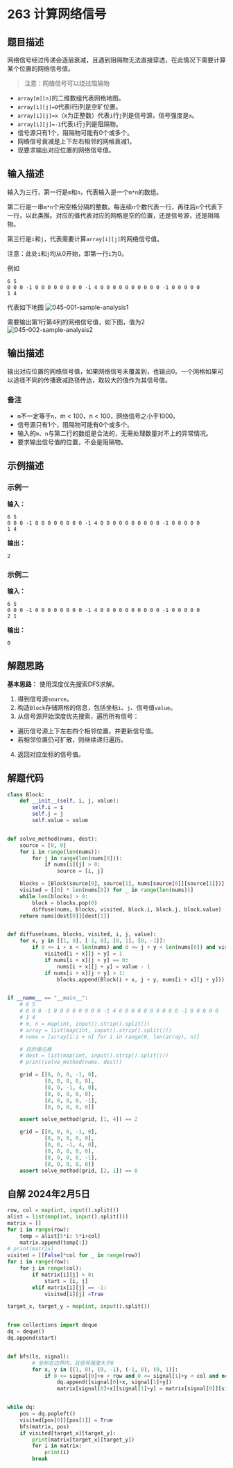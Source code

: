 # 263 计算网络信号

## 题目描述

网络信号经过传递会逐层衰减，且遇到阻隔物无法直接穿透，在此情况下需要计算某个位置的网络信号值。

> 注意：网络信号可以绕过阻隔物

- `array[m][n]`的二维数组代表网格地图。
- `array[i][j]=0`代表i行j列是空旷位置。
- `array[i][j]=x`（x为正整数）代表`i`行`j`列是信号源，信号强度是`x`。
- `array[i][j]=-1`代表`i`行`j`列是阻隔物。
- 信号源只有1个，阻隔物可能有0个或多个。
- 网络信号衰减是上下左右相邻的网格衰减1。
- 现要求输出对应位置的网络信号值。

## 输入描述

输入为三行，第一行是`m`和`n`，代表输入是一个`m*n`的数组。

第二行是一串`m*n`个用空格分隔的整数。每连续`n`个数代表一行，再往后`n`个代表下一行，以此类推。对应的值代表对应的网格是空的位置，还是信号源，还是阻隔物。

第三行是`i`和`j`，代表需要计算`array[i][j]`的网络信号值。

注意：此处`i`和`j`均从0开始，即第一行`i`为0。

例如
```
6 5
0 0 0 -1 0 0 0 0 0 0 0 0 -1 4 0 0 0 0 0 0 0 0 0 0 -1 0 0 0 0 0
1 4
```

代表如下地图
![045-001-sample-analysis1](images/045-001-sample-analysis1.png)

需要输出第1行第4列的网络信号值，如下图，值为2
![045-002-sample-analysis2](images/045-002-sample-analysis2.png)

## 输出描述

输出对应位置的网络信号值，如果网络信号未覆盖到，也输出0。一个网格如果可以途径不同的传播衰减路径传达，取较大的值作为其信号值。

### 备注

- `m`不一定等于`n`，m < 100，n < 100，网络信号之小于1000。
- 信号源只有1个，阻隔物可能有0个或多个。
- 输入的`m`、`n`与第二行的数组是合法的，无需处理数量对不上的异常情况。
- 要求输出信号值的位置，不会是阻隔物。

## 示例描述

### 示例一

**输入：**
```text
6 5
0 0 0 -1 0 0 0 0 0 0 0 0 -1 4 0 0 0 0 0 0 0 0 0 0 -1 0 0 0 0 0
1 4
```

**输出：**
```text
2
```

### 示例二

**输入：**
```text
6 5
0 0 0 -1 0 0 0 0 0 0 0 0 -1 4 0 0 0 0 0 0 0 0 0 0 -1 0 0 0 0 0
2 1
```

**输出：**
```text
0
```

## 解题思路

**基本思路：** 使用深度优先搜索DFS求解。

1. 得到信号源`source`。
2. 构造`Block`存储网格的信息，包括坐标`i`、`j`、信号值`value`。
3. 从信号源开始深度优先搜索，遍历所有信号：
  - 遍历信号源上下左右四个相邻位置，并更新信号值。
  - 若相邻位置仍可扩散，则继续递归遍历。
4. 返回对应坐标的信号值。

## 解题代码
```python
class Block:
    def __init__(self, i, j, value):
        self.i = i
        self.j = j
        self.value = value


def solve_method(nums, dest):
    source = [0, 0]
    for i in range(len(nums)):
        for j in range(len(nums[0])):
            if nums[i][j] > 0:
                source = [i, j]

    blocks = [Block(source[0], source[1], nums[source[0]][source[1]])]
    visited = [[0] * len(nums[0]) for _ in range(len(nums))]
    while len(blocks) > 0:
        block = blocks.pop(0)
        diffuse(nums, blocks, visited, block.i, block.j, block.value)
    return nums[dest[0]][dest[1]]


def diffuse(nums, blocks, visited, i, j, value):
    for x, y in [[1, 0], [-1, 0], [0, 1], [0, -1]]:
        if 0 <= i + x < len(nums) and 0 <= j + y < len(nums[0]) and visited[i + x][j + y] == 0:
            visited[i + x][j + y] = 1
            if nums[i + x][j + y] == 0:
                nums[i + x][j + y] = value - 1
            if nums[i + x][j + y] > 1:
                blocks.append(Block(i + x, j + y, nums[i + x][j + y]))


if __name__ == "__main__":
    # 6 5
    # 0 0 0 -1 0 0 0 0 0 0 0 0 -1 4 0 0 0 0 0 0 0 0 0 0 -1 0 0 0 0 0
    # 1 4
    # m, n = map(int, input().strip().split())
    # array = list(map(int, input().strip().split()))
    # nums = [array[i:i + n] for i in range(0, len(array), n)]

    # 目的单元格
    # dest = list(map(int, input().strip().split()))
    # print(solve_method(nums, dest))

    grid = [[0, 0, 0, -1, 0],
            [0, 0, 0, 0, 0],
            [0, 0, -1, 4, 0],
            [0, 0, 0, 0, 0],
            [0, 0, 0, 0, -1],
            [0, 0, 0, 0, 0]]

    assert solve_method(grid, [1, 4]) == 2

    grid = [[0, 0, 0, -1, 0],
            [0, 0, 0, 0, 0],
            [0, 0, -1, 4, 0],
            [0, 0, 0, 0, 0],
            [0, 0, 0, 0, -1],
            [0, 0, 0, 0, 0]]
    assert solve_method(grid, [2, 1]) == 0
```

## 自解 2024年2月5日
```python
row, col = map(int, input().split())
alist = list(map(int, input().split()))
matrix = []
for i in range(row):
    temp = alist[5*i: 5*i+col]
    matrix.append(temp[:])
# print(matrix)
visited = [[False]*col for _ in range(row)]
for i in range(row):
    for j in range(col):
        if matrix[i][j] > 0:
            start = [i, j]
        elif matrix[i][j] == -1:
            visited[i][j] =True

target_x, target_y = map(int, input().split())


from collections import deque
dq = deque()
dq.append(start)


def bfs(ls, signal):
        # 坐标在边界内，且信号强度大于0
        for x, y in [(1, 0), (0, -1), (-1, 0), (0, 1)]:
            if 0 <= signal[0]+x < row and 0 <= signal[1]+y < col and not visited[signal[0]+x][signal[1]+y]:
                dq.append([signal[0]+x, signal[1]+y])
                matrix[signal[0]+x][signal[1]+y] = matrix[signal[0]][signal[1]] -1


while dq:
    pos = dq.popleft()
    visited[pos[0]][pos[1]] = True
    bfs(matrix, pos)
    if visited[target_x][target_y]:
        print(matrix[target_x][target_y])
        for i in matrix:
            print(i)
        break

```
